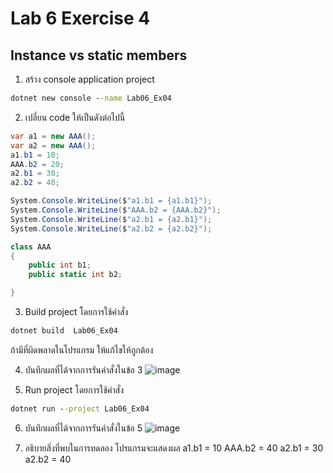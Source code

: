 # Lab 6 Exercise 4

## Instance vs static members

1. สร้าง console application project

```cmd
dotnet new console --name Lab06_Ex04
```

2. เปลี่ยน code ให้เป็นดังต่อไปนี้

```cs
var a1 = new AAA();
var a2 = new AAA();
a1.b1 = 10;
AAA.b2 = 20;
a2.b1 = 30;
a2.b2 = 40;

System.Console.WriteLine($"a1.b1 = {a1.b1}");
System.Console.WriteLine($"AAA.b2 = {AAA.b2}");
System.Console.WriteLine($"a2.b1 = {a2.b1}");
System.Console.WriteLine($"a2.b2 = {a2.b2}");

class AAA 
{
    public int b1;
    public static int b2;

}
```

3. Build project โดยการใช้คำสั่ง

```cmd
dotnet build  Lab06_Ex04
```

ถ้ามีที่ผิดพลาดในโปรแกรม ให้แก้ไขให้ถูกต้อง

4. บันทึกผลที่ได้จากการรันคำสั่งในข้อ 3
   ![image](https://github.com/ThanchiraCharakhon099/03376836-OOP-2566-Lab-06/assets/144195708/7a079038-d59d-4a27-b45a-8f17806e3b38)


5. Run project โดยการใช้คำสั่ง

```cmd
dotnet run --project Lab06_Ex04
```

6. บันทึกผลที่ได้จากการรันคำสั่งในข้อ 5
![image](https://github.com/ThanchiraCharakhon099/03376836-OOP-2566-Lab-06/assets/144195708/e13f603f-6cbc-4ca4-8794-660deaeed9f9)

7. อธิบายสิ่งที่พบในการทดลอง
โปรแกรมจะแสดงผล a1.b1 = 10 AAA.b2 = 40 a2.b1 = 30 a2.b2 = 40
